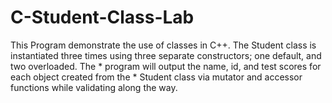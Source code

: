 # C-Student-Class-Lab
This Program demonstrate the use of classes in C++. The Student class is instantiated three times using three separate constructors; one default, and two overloaded. The  *      program will output the name, id, and test scores for each object created from the  *      Student class via mutator and accessor functions while validating along the way.
